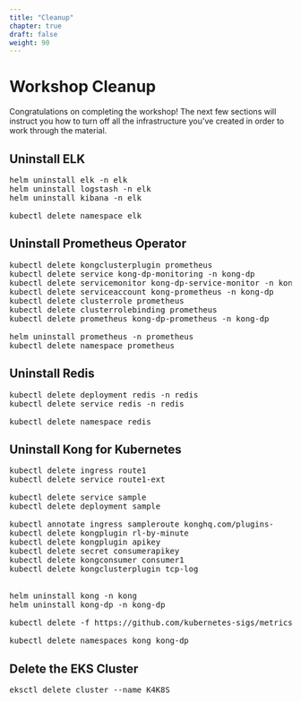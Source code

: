 ```yaml
---
title: "Cleanup"
chapter: true
draft: false
weight: 90
---
```


# Workshop Cleanup

Congratulations on completing the workshop! The next few sections will instruct you how to turn off all the infrastructure you've created in order to work through the material.

## Uninstall ELK
<pre>
helm uninstall elk -n elk
helm uninstall logstash -n elk
helm uninstall kibana -n elk

kubectl delete namespace elk
</pre>

## Uninstall Prometheus Operator
<pre>
kubectl delete kongclusterplugin prometheus
kubectl delete service kong-dp-monitoring -n kong-dp
kubectl delete servicemonitor kong-dp-service-monitor -n kong-dp
kubectl delete serviceaccount kong-prometheus -n kong-dp
kubectl delete clusterrole prometheus
kubectl delete clusterrolebinding prometheus
kubectl delete prometheus kong-dp-prometheus -n kong-dp

helm uninstall prometheus -n prometheus
kubectl delete namespace prometheus
</pre>

## Uninstall Redis
<pre>
kubectl delete deployment redis -n redis
kubectl delete service redis -n redis

kubectl delete namespace redis
</pre>

## Uninstall Kong for Kubernetes
<pre>
kubectl delete ingress route1
kubectl delete service route1-ext

kubectl delete service sample
kubectl delete deployment sample

kubectl annotate ingress sampleroute konghq.com/plugins-
kubectl delete kongplugin rl-by-minute
kubectl delete kongplugin apikey
kubectl delete secret consumerapikey
kubectl delete kongconsumer consumer1
kubectl delete kongclusterplugin tcp-log


helm uninstall kong -n kong
helm uninstall kong-dp -n kong-dp

kubectl delete -f https://github.com/kubernetes-sigs/metrics-server/releases/latest/download/components.yaml

kubectl delete namespaces kong kong-dp
</pre>

## Delete the EKS Cluster
<pre>
eksctl delete cluster --name K4K8S
</pre>
